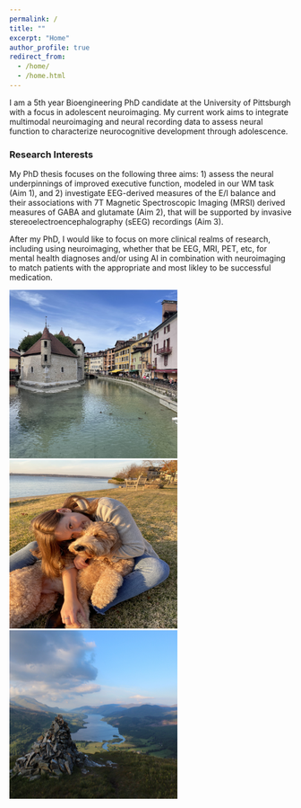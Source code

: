 ```yaml
---
permalink: /
title: ""
excerpt: "Home"
author_profile: true
redirect_from: 
  - /home/
  - /home.html
---
```


I am a 5th year Bioengineering PhD candidate at the University of Pittsburgh with a focus in adolescent neuroimaging. My current work aims to integrate multimodal neuroimaging and neural recording data to assess neural function to characterize neurocognitive development through adolescence.

### Research Interests
My PhD thesis focuses on the following three aims: 1) assess the neural underpinnings of improved executive function, modeled in our WM task (Aim 1), and 2) investigate EEG-derived measures of the E/I balance and their associations with 7T Magnetic Spectroscopic Imaging (MRSI) derived measures of GABA and glutamate (Aim 2), that will be supported by invasive stereoelectroencephalography (sEEG) recordings (Aim 3).  

After my PhD, I would like to focus on more clinical realms of research, including using neuroimaging, whether that be EEG, MRI, PET, etc, for mental health diagnoses and/or using AI in combination with neuroimaging to match patients with the appropriate and most likley to be successful medication. 

<p float="left">
  <img src="/images/annecy.jpeg" width="300" height="300"/>
  <img src="/images/meWinston.jpeg" width="300" height="300"/> 
  <img src="/images/scotland.JPG" width="300" height="300"/>
</p>
